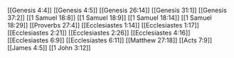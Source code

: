 [[Genesis 4:4]]
[[Genesis 4:5]]
[[Genesis 26:14]]
[[Genesis 31:1]]
[[Genesis 37:2]]
[[1 Samuel 18:8]]
[[1 Samuel 18:9]]
[[1 Samuel 18:14]]
[[1 Samuel 18:29]]
[[Proverbs 27:4]]
[[Ecclesiastes 1:14]]
[[Ecclesiastes 1:17]]
[[Ecclesiastes 2:21]]
[[Ecclesiastes 2:26]]
[[Ecclesiastes 4:16]]
[[Ecclesiastes 6:9]]
[[Ecclesiastes 6:11]]
[[Matthew 27:18]]
[[Acts 7:9]]
[[James 4:5]]
[[1 John 3:12]]
